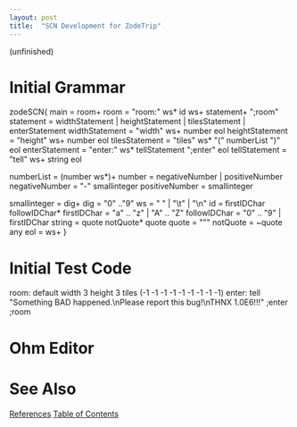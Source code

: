 ```yaml
---
layout: post
title:  "SCN Development for ZodeTrip"
---
```


(unfinished)

# Initial Grammar
zodeSCN{
  main = room+
  room = "room:" ws* id ws+ statement+ ";room"
  statement = widthStatement | heightStatement | tilesStatement | enterStatement
  widthStatement = "width" ws+ number eol
  heightStatement = "height" ws+ number eol
  tilesStatement = "tiles" ws* "(" numberList ")" eol
  enterStatement = "enter:" ws* tellStatement ";enter" eol
  tellStatement = "tell" ws+ string eol
  
  numberList = (number ws*)+
  number = negativeNumber | positiveNumber
  negativeNumber = "-" smallinteger
  positiveNumber = smallinteger
  
  smallinteger = dig+
  dig = "0" .."9"
  ws = " " | "\t" | "\n"
  id = firstIDChar followIDChar*
  firstIDChar = "a" .. "z" | "A" .. "Z"
  followIDChar = "0" .. "9" | firstIDChar
  string = quote notQuote* quote
  quote = "\""
  notQuote = ~quote any
  eol = ws+
}
# Initial Test Code
room: default
  width 3
  height 3
  tiles (-1 -1 -1  -1 -1 -1  -1 -1 -1)
  enter:
     tell "Something BAD happened.\nPlease report this bug!\nTHNX 1.0E6!!!"
  ;enter
;room
# Ohm Editor

# See Also
[References](https://guitarvydas.github.io/2021/01/14/References.html)
[Table of Contents](https://guitarvydas.github.io/2021/12/10/Table-of-Contents-Dec-01-2021.html)

<script src="https://utteranc.es/client.js" 
        repo="guitarvydas/guitarvydas.github.io" 
        issue-term="pathname" 
        theme="github-light" 
        crossorigin="anonymous" 
        async> 
</script> 
